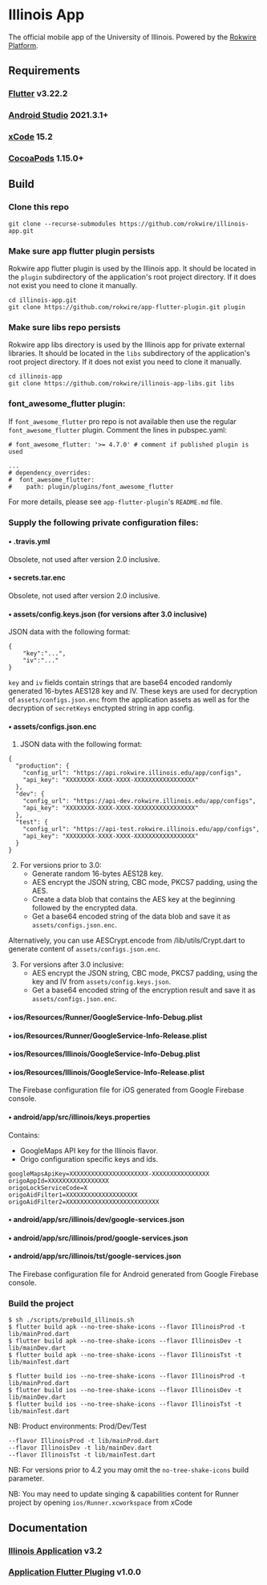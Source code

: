 # Illinois App
The official mobile app of the University of Illinois. Powered by the [Rokwire Platform](https://rokwire.org/).

## Requirements

### [Flutter](https://flutter.dev/docs/get-started/install) v3.22.2

### [Android Studio](https://developer.android.com/studio) 2021.3.1+

### [xCode](https://apps.apple.com/us/app/xcode/id497799835) 15.2

### [CocoaPods](https://guides.cocoapods.org/using/getting-started.html) 1.15.0+


## Build

### Clone this repo
```
git clone --recurse-submodules https://github.com/rokwire/illinois-app.git
```

### Make sure app flutter plugin persists
Rokwire app flutter plugin is used by the Illinois app. It should be located in the `plugin` subdirectory of the application's root project directory. If it does not exist you need to clone it manually.
```
cd illinois-app.git
git clone https://github.com/rokwire/app-flutter-plugin.git plugin
```

### Make sure libs repo persists
Rokwire app libs directory is used by the Illinois app for private external libraries. It should be located in the `libs` subdirectory of the application's root project directory. If it does not exist you need to clone it manually.
```
cd illinois-app
git clone https://github.com/rokwire/illinois-app-libs.git libs
```

### font_awesome_flutter plugin:
If `font_awesome_flutter` pro repo is not available then use the regular `font_awesome_flutter` plugin. Comment the lines in pubspec.yaml:
```
# font_awesome_flutter: '>= 4.7.0' # comment if published plugin is used

...
# dependency_overrides:
#  font_awesome_flutter:
#    path: plugin/plugins/font_awesome_flutter
```

For more details, please see `app-flutter-plugin`'s `README.md` file.

### Supply the following private configuration files:

#### • .travis.yml
Obsolete, not used after version 2.0 inclusive.

#### • secrets.tar.enc
Obsolete, not used after version 2.0 inclusive.

#### • assets/config.keys.json (for versions after 3.0 inclusive)
JSON data with the following format:
```
{
	"key":"...",
	"iv":"..."
}
```
`key` and `iv` fields contain strings that are base64 encoded randomly generated 16-bytes AES128 key and IV. These keys are used for decryption of `assets/configs.json.enc` from the application assets as well as for the decryption of `secretKeys` enctypted string in app config.

#### • assets/configs.json.enc
1. JSON data with the following format:
```
{
  "production": {
    "config_url": "https://api.rokwire.illinois.edu/app/configs",
    "api_key": "XXXXXXXX-XXXX-XXXX-XXXXXXXXXXXXXXXXX"
  },
  "dev": {
    "config_url": "https://api-dev.rokwire.illinois.edu/app/configs",
    "api_key": "XXXXXXXX-XXXX-XXXX-XXXXXXXXXXXXXXXXX"
  },
  "test": {
    "config_url": "https://api-test.rokwire.illinois.edu/app/configs",
    "api_key": "XXXXXXXX-XXXX-XXXX-XXXXXXXXXXXXXXXXX"
  }
}
```
2. For versions prior to 3.0:
   - Generate random 16-bytes AES128 key.
   - AES encrypt the JSON string, CBC mode, PKCS7 padding, using the AES.
   - Create a data blob that contains the AES key at the beginning followed by the encrypted data.
   - Get a base64 encoded string of the data blob and save it as `assets/configs.json.enc`.

Alternatively, you can use AESCrypt.encode from /lib/utils/Crypt.dart to generate content of `assets/configs.json.enc`.

3. For versions after 3.0 inclusive:
   - AES encrypt the JSON string, CBC mode, PKCS7 padding, using the key and IV from `assets/config.keys.json`.
   - Get a base64 encoded string of the encryption result and save it as `assets/configs.json.enc`.

#### • ios/Resources/Runner/GoogleService-Info-Debug.plist
#### • ios/Resources/Runner/GoogleService-Info-Release.plist
#### • ios/Resources/Illinois/GoogleService-Info-Debug.plist
#### • ios/Resources/Illinois/GoogleService-Info-Release.plist

The Firebase configuration file for iOS generated from Google Firebase console.

#### • android/app/src/illinois/keys.properties
Contains:
- GoogleMaps API key for the Illinois flavor.
- Origo configuration specific keys and ids.
```
googleMapsApiKey=XXXXXXXXXXXXXXXXXXXXXX-XXXXXXXXXXXXXXXX
origoAppId=XXXXXXXXXXXXXXXXX
origoLockServiceCode=X
origoAidFilter1=XXXXXXXXXXXXXXXXXXXX
origoAidFilter2=XXXXXXXXXXXXXXXXXXXXXXXXXX
```

#### • android/app/src/illinois/dev/google-services.json
#### • android/app/src/illinois/prod/google-services.json
#### • android/app/src/illinois/tst/google-services.json
The Firebase configuration file for Android generated from Google Firebase console.

### Build the project

```
$ sh ./scripts/prebuild_illinois.sh
$ flutter build apk --no-tree-shake-icons --flavor IllinoisProd -t lib/mainProd.dart
$ flutter build apk --no-tree-shake-icons --flavor IllinoisDev -t lib/mainDev.dart
$ flutter build apk --no-tree-shake-icons --flavor IllinoisTst -t lib/mainTest.dart

$ flutter build ios --no-tree-shake-icons --flavor IllinoisProd -t lib/mainProd.dart
$ flutter build ios --no-tree-shake-icons --flavor IllinoisDev -t lib/mainDev.dart
$ flutter build ios --no-tree-shake-icons --flavor IllinoisTst -t lib/mainTest.dart
```
NB: Product environments: Prod/Dev/Test
```
--flavor IllinoisProd -t lib/mainProd.dart
--flavor IllinoisDev -t lib/mainDev.dart
--flavor IllinoisTst -t lib/mainTest.dart
```

NB: For versions prior to 4.2 you may omit the `no-tree-shake-icons` build parameter.

NB: You may need to update singing & capabilities content for Runner project by opening `ios/Runner.xcworkspace` from xCode

## Documentation

### [Illinois Application](https://github.com/rokwire/illinois-app/wiki) v3.2

### [Application Flutter Pluging](https://github.com/rokwire/app-flutter-plugin/wiki) v1.0.0

